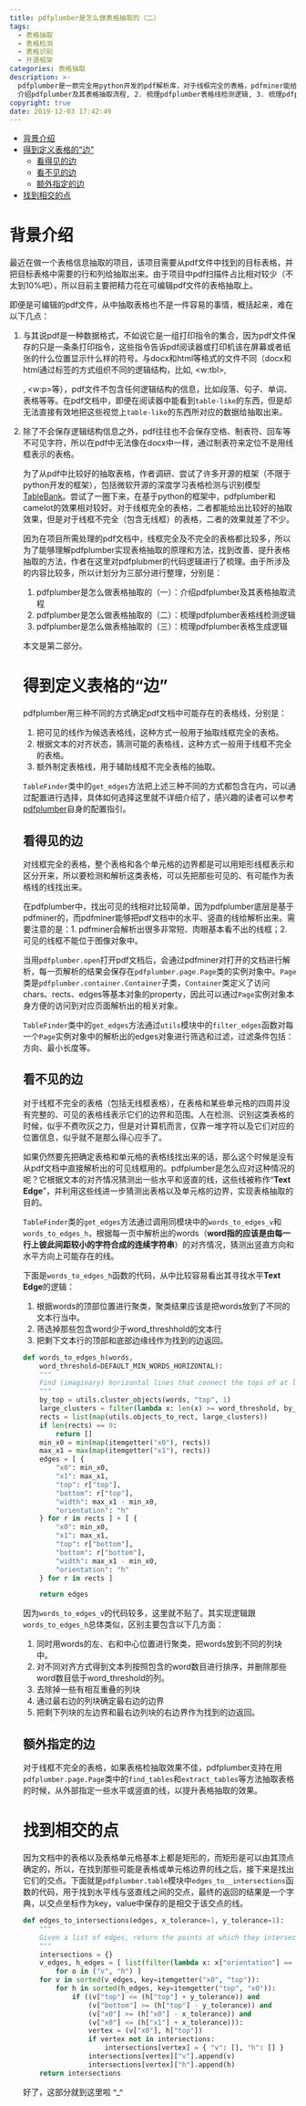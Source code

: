 ```yaml
---
title: pdfplumber是怎么做表格抽取的（二）
tags:
  - 表格抽取
  - 表格检测
  - 表格识别
  - 开源框架
categories: 表格抽取
description: >-
  pdfplumber是一款完全用python开发的pdf解析库，对于线框完全的表格，pdfminer能给出比较好的抽取效果，但是对于线框不完全（包含无线框）的表格，其效果就差了不少。因为在实际项目所需处理的pdf文档中，线框完全及不完全的表格都比较多，所以为了能够理解pdfplumber实现表格抽取的原理和方法，找到改善、提升表格抽取的方法，这里对pdfplubmer的代码逻辑进行了梳理。由于所涉及的内容比较多，所以计划分为三部分进行整理：1.
  介绍pdfplumber及其表格抽取流程, 2. 梳理pdfplumber表格线检测逻辑, 3. 梳理pdfplumber表格生成逻辑。本文是第二部分。
copyright: true
date: 2019-12-03 17:42:49
---
```



- [背景介绍](#%E8%83%8C%E6%99%AF%E4%BB%8B%E7%BB%8D)
- [得到定义表格的“边”](#%E5%BE%97%E5%88%B0%E5%AE%9A%E4%B9%89%E8%A1%A8%E6%A0%BC%E7%9A%84%E8%BE%B9)
  - [看得见的边](#%E7%9C%8B%E5%BE%97%E8%A7%81%E7%9A%84%E8%BE%B9)
  - [看不见的边](#%E7%9C%8B%E4%B8%8D%E8%A7%81%E7%9A%84%E8%BE%B9)
  - [额外指定的边](#%E9%A2%9D%E5%A4%96%E6%8C%87%E5%AE%9A%E7%9A%84%E8%BE%B9)
- [找到相交的点](#%E6%89%BE%E5%88%B0%E7%9B%B8%E4%BA%A4%E7%9A%84%E7%82%B9)

# 背景介绍

最近在做一个表格信息抽取的项目，该项目需要从pdf文件中找到的目标表格，并把目标表格中需要的行和列给抽取出来。由于项目中pdf扫描件占比相对较少（不太到10%吧），所以目前主要把精力花在可编辑pdf文件的表格抽取上。

即便是可编辑的pdf文件，从中抽取表格也不是一件容易的事情，概括起来，难在以下几点：

1. 与其说pdf是一种数据格式，不如说它是一组打印指令的集合，因为pdf文件保存的只是一条条打印指令，这些指令告诉pdf阅读器或打印机该在屏幕或者纸张的什么位置显示什么样的符号。与docx和html等格式的文件不同（docx和html通过标签的方式组织不同的逻辑结构，比如<table>, <w:tbl>, <p>, <w:p>等），pdf文件不包含任何逻辑结构的信息，比如段落、句子、单词、表格等等。在pdf文档中，即便在阅读器中能看到`table-like`的东西，但是却无法直接有效地把这些视觉上`table-like`的东西所对应的数据给抽取出来。
2. 除了不会保存逻辑结构信息之外，pdf往往也不会保存空格、制表符、回车等不可见字符，所以在pdf中无法像在docx中一样，通过制表符来定位不是用线框表示的表格。

为了从pdf中比较好的抽取表格，作者调研、尝试了许多开源的框架（不限于python开发的框架），包括微软开源的深度学习表格检测与识别模型[TableBank](https://github.com/doc-analysis/TableBank)。尝试了一圈下来，在基于python的框架中，pdfplumber和camelot的效果相对较好。对于线框完全的表格，二者都能给出比较好的抽取效果，但是对于线框不完全（包含无线框）的表格，二者的效果就差了不少。

因为在项目所需处理的pdf文档中，线框完全及不完全的表格都比较多，所以为了能够理解pdfplumber实现表格抽取的原理和方法，找到改善、提升表格抽取的方法，作者在这里对pdfplubmer的代码逻辑进行了梳理。由于所涉及的内容比较多，所以计划分为三部分进行整理，分别是：

1. pdfplumber是怎么做表格抽取的（一）：介绍pdfplumber及其表格抽取流程
2. pdfplumber是怎么做表格抽取的（二）：梳理pdfplumber表格线检测逻辑
3. pdfplumber是怎么做表格抽取的（三）：梳理pdfplumber表格生成逻辑

本文是第二部分。

# 得到定义表格的“边”

pdfplumber用三种不同的方式确定pdf文档中可能存在的表格线，分别是：

1. 把可见的线作为候选表格线，这种方式一般用于抽取线框完全的表格。
2. 根据文本的对齐状态，猜测可能的表格线，这种方式一般用于线框不完全的表格。
3. 额外制定表格线，用于辅助线框不完全表格的抽取。

`TableFinder`类中的`get_edges`方法把上述三种不同的方式都包含在内，可以通过配置进行选择，具体如何选择这里就不详细介绍了，感兴趣的读者可以参考[pdfplumber](https://github.com/jsvine/pdfplumber)自身的配置指引。

## 看得见的边

对线框完全的表格，整个表格和各个单元格的边界都是可以用矩形线框表示和区分开来，所以要检测和解析这类表格，可以先把那些可见的、有可能作为表格线的线找出来。

在pdfplumber中，找出可见的线相对比较简单，因为pdfplumber底层是基于pdfminer的，而pdfminer能够把pdf文档中的水平、竖直的线给解析出来。需要注意的是：1. pdfminer会解析出很多非常短、肉眼基本看不出的线框；2. 可见的线框不能位于图像对象中。

当用`pdfplumber.open`打开pdf文档后，会通过pdfminer对打开的文档进行解析，每一页解析的结果会保存在`pdfplumber.page.Page`类的实例对象中。`Page`类是`pdfplumber.container.Container`子类，`Container`类定义了访问chars、rects、edges等基本对象的property，因此可以通过`Page`实例对象本身方便的访问到对应页面解析出的相关对象。

`TableFinder`类中的`get_edges`方法通过`utils`模块中的`filter_edges`函数对每一个`Page`实例对象中的解析出的edges对象进行筛选和过滤，过滤条件包括：方向、最小长度等。

## 看不见的边

对于线框不完全的表格（包括无线框表格），在表格和某些单元格的四周并没有完整的、可见的表格线表示它们的边界和范围。人在检测、识别这类表格的时候，似乎不费吹灰之力，但是对计算机而言，仅靠一堆字符以及它们对应的位置信息，似乎就不是那么得心应手了。

如果仍然要先把确定表格和单元格的表格线找出来的话，那么这个时候是没有从pdf文档中直接解析出的可见线框用的。pdfplumber是怎么应对这种情况的呢？它根据文本的对齐情况猜测出一些水平和竖直的线，这些线被称作“**Text Edge**”，并利用这些线进一步猜测出表格以及单元格的边界，实现表格抽取的目的。

`TableFinder`类的`get_edges`方法通过调用同模块中的`words_to_edges_v`和`words_to_edges_h`，根据每一页中解析出的words（**word指的应该是由每一行上彼此间距较小的字符合成的连续字符串**）的对齐情况，猜测出竖直方向和水平方向上可能存在的线。

下面是`words_to_edges_h`函数的代码，从中比较容易看出其寻找水平**Text Edge**的逻辑：

1. 根据words的顶部位置进行聚类，聚类结果应该是把words放到了不同的文本行当中。
2. 筛选掉那些包含word少于word_threshhold的文本行
3. 把剩下文本行的顶部和底部边缘线作为找到的边返回。

```python
def words_to_edges_h(words,
    word_threshold=DEFAULT_MIN_WORDS_HORIZONTAL):
    """
    Find (imaginary) horizontal lines that connect the tops of at least `word_threshold` words.
    """
    by_top = utils.cluster_objects(words, "top", 1)
    large_clusters = filter(lambda x: len(x) >= word_threshold, by_top)
    rects = list(map(utils.objects_to_rect, large_clusters))
    if len(rects) == 0:
        return []
    min_x0 = min(map(itemgetter("x0"), rects))
    max_x1 = max(map(itemgetter("x1"), rects))
    edges = [ {
        "x0": min_x0,
        "x1": max_x1,
        "top": r["top"],
        "bottom": r["top"],
        "width": max_x1 - min_x0,
        "orientation": "h"
    } for r in rects ] + [ {
        "x0": min_x0,
        "x1": max_x1,
        "top": r["bottom"],
        "bottom": r["bottom"],
        "width": max_x1 - min_x0,
        "orientation": "h"
    } for r in rects ]

    return edges
```

因为`words_to_edges_v`的代码较多，这里就不贴了。其实现逻辑跟`words_to_edges_h`总体类似，区别主要包含以下几方面：

1. 同时用words的左、右和中心位置进行聚类，把words放到不同的列块中。
2. 对不同对齐方式得到文本列按照包含的word数目进行排序，并删除那些word数目低于word_threshold的列。
3. 去除掉一些有相互重叠的列块
4. 通过最右边的列块确定最右边的边界
5. 把剩下列块的左边界和最右边列块的右边界作为找到的边返回。

## 额外指定的边

对于线框不完全的表格，如果表格检抽取效果不佳，pdfplumber支持在用`pdfplumber.page.Page`类中的`find_tables`和`extract_tables`等方法抽取表格的时候，从外部指定一些水平或竖直的线，以提升表格抽取的效果。

# 找到相交的点

因为文档中的表格以及表格单元格基本上都是矩形的，而矩形是可以由其顶点确定的，所以，在找到那些可能是表格或单元格边界的线之后，接下来是找出它们的交点。下面就是`pdfplumber.table`模块中`edges_to__intersections`函数的代码，用于找到水平线与竖直线之间的交点，最终的返回的结果是一个字典，以交点坐标作为key，value中保存的是相交于该交点的线。

```python
def edges_to_intersections(edges, x_tolerance=1, y_tolerance=1):
    """
    Given a list of edges, return the points at which they intersect within `tolerance` pixels.
    """
    intersections = {}
    v_edges, h_edges = [ list(filter(lambda x: x["orientation"] == o, edges))
        for o in ("v", "h") ]
    for v in sorted(v_edges, key=itemgetter("x0", "top")):
        for h in sorted(h_edges, key=itemgetter("top", "x0")):
            if ((v["top"] <= (h["top"] + y_tolerance)) and
                (v["bottom"] >= (h["top"] - y_tolerance)) and
                (v["x0"] >= (h["x0"] - x_tolerance)) and
                (v["x0"] <= (h["x1"] + x_tolerance))):
                vertex = (v["x0"], h["top"])
                if vertex not in intersections:
                    intersections[vertex] = { "v": [], "h": [] }
                intersections[vertex]["v"].append(v)
                intersections[vertex]["h"].append(h)
    return intersections
```

好了，这部分就到这里啦 ^_^